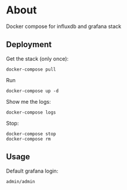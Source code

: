 # About
Docker compose for influxdb and grafana stack


## Deployment

Get the stack (only once):
```
docker-compose pull
```

Run
```
docker-compose up -d
```

Show me the logs:
```
docker-compose logs
```

Stop:
```
docker-compose stop
docker-compose rm
```


## Usage

Default grafana login:

```
admin/admin
```
